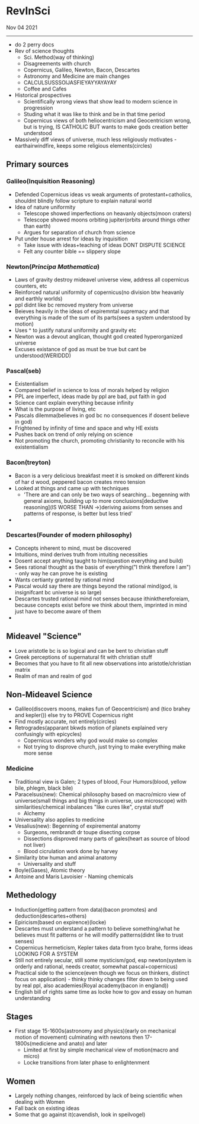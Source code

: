 # RevInSci
Nov 04 2021
***
 - do 2 perry docs 
 - Rev of science thoughts
   - Sci. Method(way of thinking)
   - Disagreements with church 
   - Copernicus, Galileo, Newton, Bacon, Descartes
   - Astronomy and Medicine are main changes 
   - CALCULSUSSSOIJASFIEYAYYAYAYAY
   - Coffee and Cafes 
 - Historical prospectives
   - Scientifically wrong views that show lead to modern science in progression 
   - Studing what it was like to think and be in that time period 
   - Copernicus views of both heliocentricism and Geocentricism wrong, but is trying, IS CATHOLIC BUT wants to make gods creation better understood
 - Massively diff views of universe, much less religiously motivates - earthairwindfire, keeps some religious elements(circles)

## Primary sources
### Galileo(Inquisition Reasoning)
- Defended Copernicus ideas vs weak arguments of protestant+catholics, shouldnt blindly follow scripture to explain natural world
- Idea of nature uniformity
  - Telescope showed imperfections on heavanly objects(moon craters)
  - Telescope showed moons orbiting jupiter(orbits around things other than earth)
  - Argues for separation of church from science 
- Put under house arrest for ideas by inquisition
  - Take issue with ideas+teaching of ideas DONT DISPUTE SCIENCE
  - Felt any counter bible == slippery slope

### Newton(*Principa Mathematica*)
 - Laws of gravity destroy mideavel universe view, address all copernicus counters, etc 
 - Reinforced natural uniformity of copernicus(no division btw heavanly and earthly worlds)
 - ppl didnt like bc removed mystery from universe 
 - Beieves heavily in the ideas of expiremntal supremacy and that everything is made of the sum of its parts(sees a system understood by motion)
 - Uses ^ to justify natural uniformity and gravity etc 
 - Newton was a devout anglican, thought god created hyperorganized universe 
 - Excuses existance of god as must be true but cant be understood(WERIDDD)

### Pascal(seb)
 - Existentialism 
 - Compared belief in science to loss of morals helped by religion
 - PPL are imperfect, ideas made by ppl are bad, put faith in god
 - Science cant explain everything because infinity 
 - What is the purpose of living, etc 
 - Pascals dilemma(believes in god bc no consequences if dosent believe in god)
 - Frightened by infinity of time and space and why HE exists 
 - Pushes back on trend of only relying on science
 - Not promoting the church, promoting christianity to reconcile with his existentialism

### Bacon(treyton)
 - Bacon is a very delicious breakfast meet it is smoked on different kinds of har d wood, peppered bacon creates mreo tension 
 - Looked at things and came up with techniques
   - 'There are and can only be two ways of searching... begenning with general axioms, building up to more conclusions[deductive reasoning](IS WORSE THAN ->)deriving axioms from senses and patterns of response, is better but less tried'
 - 

### Descartes(Founder of modern philosophy)
 - Concepts inherent to mind, must be discovered
 - Intuitions, mind derives truth from intuiting necessities
 - Dosent accept anything taught to him(question everything and build)
 - Sees rational thought as the basis of everything("I think therefore I am") - only way he can prove he is existing 
 - Wants certianty granted by rational mind 
 - Pascal would say there are things beyond the rational mind(god, is insignifcant bc universe is so large)
 - Descartes trusted rational mind not senses because ithinkthereforeiam, because concepts exist before we think about them, imprinted in mind just have to become aware of them 
 - 

## Mideavel "Science"
 - Love aristotle bc is so logical and can be bent to christian stuff
 - Greek perceptions of supernatural fit with christian stuff 
 - Becomes that you have to fit all new observations into aristotle/christian matrix 
 - Realm of man and realm of god 

## Non-Mideavel Science 
 - Galileo(discovers moons, makes fun of Geocentricism) and (tico brahey and kepler()) else try to PROVE Copernicus right
 - Find mostly accurate, not entirely(circles)
 - Retrogrades(apparant bkwds motion of planets explained very confusingly with epicycles)
   - Copernicus wonders why god would make so complex
   - Not trying to disprove church, just trying to make everything make more sense

### Medicine 
 - Traditional view is Galen; 2 types of blood, Four Humors(blood, yellow bile, phlegm, black bile)
 - Paracelsus(new): Chemical philosophy based on macro/micro view of universe(small things and big things in universe, use microscope) with similarities/chemical inbalances "like cures like", crystal stuff
   - Alchemy
 - Universality also applies to medicine 
 - Vesalius(new): Begenning of expiremental anatomy
   - Surgeons, rembrandt dr toupe disecting corpse 
   - Dissections disproved many parts of gales(heart as source of blood not liver)
   - Blood cicrulation work done by harvey
 - Similarity btw human and animal anatomy
   - Universality and stuff
 - Boyle(Gases), Atomic theory 
 - Antoine and Maris Lavoisier - Naming chemicals

## Methedology
 - Induction(getting pattern from data)(bacon promotes) and deduction(descartes+others)
 - Epiricism(based on expirence)(locke)
 - Descartes must understand a pattern to believe something/what he believes must fit patterns or he will modify patterns(didnt like to trust senses) 
 - Copernicus hermeticism, Kepler takes data from tyco brahe, forms ideas LOOKING FOR A SYSTEM
 - Still not entirely secular, still some mysticism/god, esp newton(system is orderly and rational, needs creator, somewhat pascal+copernicus)
 - Practical side to the science(even though we focus on thinkers, distinct focus on application) - thinky thinky changes filter down to being used by real ppl, also academies(Royal academy(bacon in england))
 - English bill of rights same time as locke how to gov and essay on human understanding

## Stages
 - First stage 15-1600s(astronomy and physics)(early on mechanical motion of movement) culminating with newtons then 17-1800s(mediciene and anato) and later
   - Limited at first by simple mechanical view of motion(macro and micro)
   - Locke transitions from later phase to enlightenment

## Women 
 - Largely nothing changes, reinforced by lack of being scientific when dealing with Women 
 - Fall back on existing ideas
 - Some that go against it(cavendish, look in speilvogel)